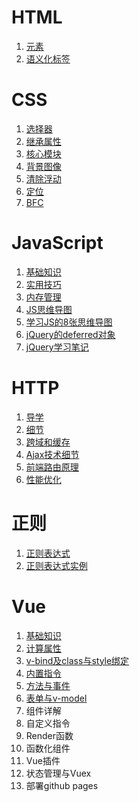 # HTML
1. [元素](https://github.com/whjin/docs/blob/main/html/%E5%85%83%E7%B4%A0.md)
2. [语义化标签](https://github.com/whjin/docs/blob/main/html/%E8%AF%AD%E4%B9%89%E5%8C%96%E6%A0%87%E7%AD%BE.md)

# CSS
1. [选择器](https://github.com/whjin/docs/blob/main/css/%E9%80%89%E6%8B%A9%E5%99%A8.md)
2. [继承属性](https://github.com/whjin/docs/blob/main/css/%E7%BB%A7%E6%89%BF%E5%B1%9E%E6%80%A7.md)
3. [核心模块](https://github.com/whjin/docs/blob/main/css/%E6%A0%B8%E5%BF%83%E6%A8%A1%E5%9D%97.md)
4. [背景图像](https://github.com/whjin/docs/blob/main/css/%E8%83%8C%E6%99%AF%E5%9B%BE%E5%83%8F.md)
5. [清除浮动](https://github.com/whjin/docs/blob/main/css/%E6%B8%85%E9%99%A4%E6%B5%AE%E5%8A%A8.md)
6. [定位](https://github.com/whjin/docs/blob/main/css/%E5%AE%9A%E4%BD%8D.md)
7. [BFC](https://github.com/whjin/docs/blob/main/css/BFC.md)

# JavaScript
1. [基础知识](https://github.com/whjin/docs/blob/main/javascript/%E5%9F%BA%E7%A1%80%E7%9F%A5%E8%AF%86.md)
2. [实用技巧](https://github.com/whjin/docs/blob/main/javascript/%E5%AE%9E%E7%94%A8%E6%8A%80%E5%B7%A7.md)
3. [内存管理](https://github.com/whjin/docs/blob/main/javascript/%E5%86%85%E5%AD%98%E7%AE%A1%E7%90%86.md)
4. [JS思维导图](https://github.com/whjin/docs/blob/main/javascript/JS%E6%80%9D%E7%BB%B4%E5%AF%BC%E5%9B%BE.md)
5. [学习JS的8张思维导图](https://github.com/whjin/docs/blob/main/javascript/%E5%AD%A6%E4%B9%A0Javascript%E7%9A%848%E5%BC%A0%E6%80%9D%E7%BB%B4%E5%AF%BC%E5%9B%BE.md)
6. [jQuery的deferred对象](https://github.com/whjin/docs/blob/main/javascript/jQuery%E7%9A%84deferred%E5%AF%B9%E8%B1%A1.md)
7. [jQuery学习笔记](https://github.com/whjin/docs/blob/main/javascript/jQuery%E5%AD%A6%E4%B9%A0%E7%AC%94%E8%AE%B0.md)

# HTTP
1. [导学](https://github.com/whjin/docs/blob/main/http/%E5%AF%BC%E5%AD%A6.md)
2. [细节](https://github.com/whjin/docs/blob/main/http/%E7%BB%86%E8%8A%82.md)
3. [跨域和缓存](https://github.com/whjin/docs/blob/main/http/%E8%B7%A8%E5%9F%9F%E5%92%8C%E7%BC%93%E5%AD%98.md)
4. [Ajax技术细节](https://github.com/whjin/docs/blob/main/http/Ajax%E6%8A%80%E6%9C%AF%E7%BB%86%E8%8A%82.md)
5. [前端路由原理](https://github.com/whjin/docs/blob/main/http/%E5%89%8D%E7%AB%AF%E8%B7%AF%E7%94%B1%E5%8E%9F%E7%90%86.md)
6. [性能优化](https://github.com/whjin/docs/blob/main/http/%E6%80%A7%E8%83%BD%E4%BC%98%E5%8C%96.md)

# 正则
1. [正则表达式](https://github.com/whjin/docs/blob/main/%E6%AD%A3%E5%88%99/%E6%AD%A3%E5%88%99%E8%A1%A8%E8%BE%BE%E5%BC%8F.md)
2. [正则表达式实例](https://github.com/whjin/docs/blob/main/%E6%AD%A3%E5%88%99/%E6%AD%A3%E5%88%99%E8%A1%A8%E8%BE%BE%E5%BC%8F%E5%AE%9E%E4%BE%8B.md)

# Vue
1. [基础知识](https://github.com/whjin/docs/blob/main/vue/%E5%9F%BA%E7%A1%80%E7%9F%A5%E8%AF%86.md)
2. [计算属性](https://github.com/whjin/docs/blob/main/vue/%E8%AE%A1%E7%AE%97%E5%B1%9E%E6%80%A7.md)
3. [v-bind及class与style绑定](https://github.com/whjin/docs/blob/main/vue/v-bind%E5%8F%8Aclass%E4%B8%8Estyle%E7%BB%91%E5%AE%9A.md)
4. [内置指令](https://github.com/whjin/docs/blob/main/vue/%E5%86%85%E7%BD%AE%E6%8C%87%E4%BB%A4.md)
5. [方法与事件](https://github.com/whjin/docs/blob/main/vue/%E6%96%B9%E6%B3%95%E4%B8%8E%E4%BA%8B%E4%BB%B6.md)
6. [表单与v-model](https://github.com/whjin/docs/blob/main/vue/%E8%A1%A8%E5%8D%95%E4%B8%8Ev-model.md)
7. 组件详解
8. 自定义指令
9. Render函数
10. 函数化组件
11. Vue插件
12. 状态管理与Vuex
13. 部署github pages